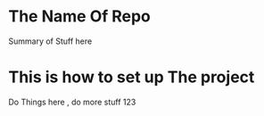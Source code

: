 # The Name Of Repo

Summary of Stuff here 

# This is how to set up The project

Do Things here , do more stuff 123
